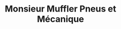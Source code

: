---
title: "Monsieur Muffler Pneus et Mécanique"
url: /riviere-du-loup/monsieur-muffler-pneus-et-mecanique/
shop: Autowerkstatt
---
